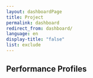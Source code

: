 ```yaml
---
layout: dashboardPage
title: Project
permalink: dashboard
redirect_from: dashboard/
language: en
display-title: "false"
list: exclude
---
```


## Performance Profiles